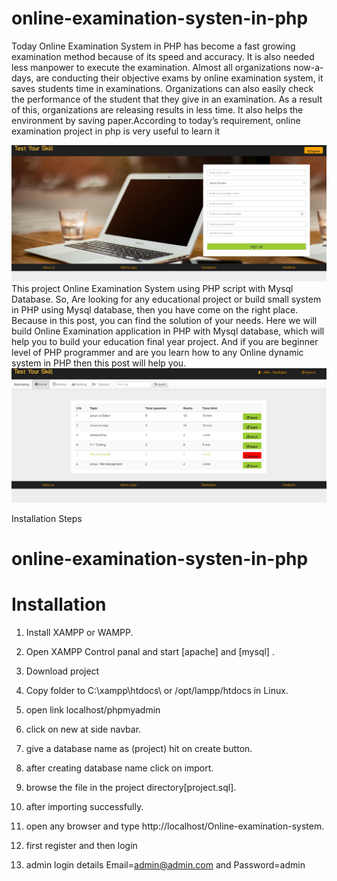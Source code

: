 # online-examination-systen-in-php

Today Online Examination System in PHP has become a fast growing examination method because of its speed and accuracy. It is also needed less manpower to execute the examination. Almost all organizations now-a-days, are conducting their objective exams by online examination system, it saves students time in examinations. Organizations can also easily check the performance of the student that they give in an examination. As a result of this, organizations are releasing results in less time. It also helps the environment by saving paper.According to today’s requirement, online examination project in php is very useful to learn it

<img src="https://github.com/tayeblagha/Online-examination-system/blob/main/image/exam1.png?raw=true" />
This project  Online Examination System using PHP script with Mysql Database. So, Are looking for any educational project or build small system in PHP using Mysql database, then you have come on the right place. Because in this post, you can find the solution of your needs. Here we will build Online Examination application in PHP with Mysql database, which will help you to build your education final year project. And if you are beginner level of PHP programmer and are you learn how to any Online dynamic system in PHP then this post will help you.

<img src="https://github.com/tayeblagha/Online-examination-system/blob/main/image/exam2.png?raw=true" />

Installation Steps

# online-examination-systen-in-php

# Installation

1. Install XAMPP or WAMPP.

2. Open XAMPP Control panal and start [apache] and [mysql] .

3. Download project 

    
4. Copy folder to C:\\xampp\htdocs\  or /opt/lampp/htdocs in Linux.

5. open link localhost/phpmyadmin

6. click on new at side navbar.

7. give a database name as (project) hit on create button.

8. after creating database name click on import.

9. browse the file in the project directory[project.sql].

10. after importing successfully.

11. open any browser and type http://localhost/Online-examination-system.

12. first register and then login

13. admin login details  Email=admin@admin.com and Password=admin

